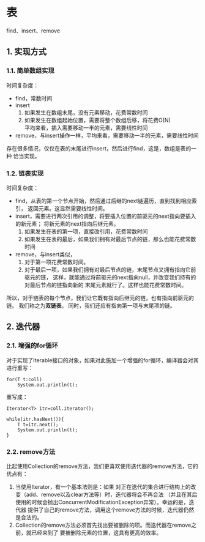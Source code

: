 #  表

find、insert、remove

## 1. 实现方式

### 1.1. 简单数组实现

时间复杂度：

- find，常数时间
- insert
    1. 如果发生在数组末尾，没有元素移动，花费常数时间
    2. 如果发生在数组起始位置，需要将整个数组后移，将花费O(N)<br>
平均来看，插入需要移动一半的元素，需要线性时间
- remove，与insert操作一样，平均来看，需要移动一半的元素，需要线性时间

存在很多情况，仅仅在表的末尾进行insert，然后进行find，这是，数组是表的一种
恰当实现。

### 1.2. 链表实现

时间复杂度：

- find，从表的第一个节点开始，然后通过后继的next链遍历，直到找到相应索引，
返回元素。这显然需要线性时间。
- insert，需要进行两次引用的调整，将要插入位置的前驱元的next指向要插入的新元素；
将新元素的next指向后继元素。
    1. 如果发生在表的第一项，直接改引用，花费常数时间
    2. 如果发生在表的最后，如果我们拥有对最后节点的链，那么也能花费常数时间
- remove，与insert类似，
    1. 对于第一项花费常数时间。
    2. 对于最后一项，如果我们拥有对最后节点的链，末尾节点又拥有指向它前驱元的链，
    这样，就能通过将前驱元的next指向null，并改变我们持有的对最后节点的链指向新的
    末尾元素就行了。这样也能花费常数时间。
    
所以，对于链表的每个节点，我们让它既有指向后继元的链，也有指向前驱元的链。
我们称之为**双链表**。
同时，我们还应有指向第一项与末尾项的链。

## 2. 迭代器

### 2.1. 增强的for循环

对于实现了Iterable接口的对象，如果对此施加一个增强的for循环，编译器会对其进行重写：

```
for(T t:coll)
    System.out.println(t);
```

重写成：

```
Iterator<T> itr=coll.iterator();

while(itr.hasNext()){
    T t=itr.next();
    System.out.println(t);
}
```

### 2.2. remove方法

比起使用Collection的remove方法，我们更喜欢使用迭代器的remove方法，它的优点有：

1. 当使用Iterator，有一个基本法则是：如果
对正在迭代的集合进行结构上的改变（add、remove以及clear方法等）时，迭代器将会不再合法
（并且在其后使用的时候会抛出ConcurrentModificationException异常）。幸运的是，迭代器
提供了自己的remove方法，调用这个remove方法的时候，迭代器仍然是合法的。
2. Collection的remove方法必须首先找出要被删除的项。而迭代器在remove之前，就已经来到了
要被删除元素的位置，这具有更高的效率。